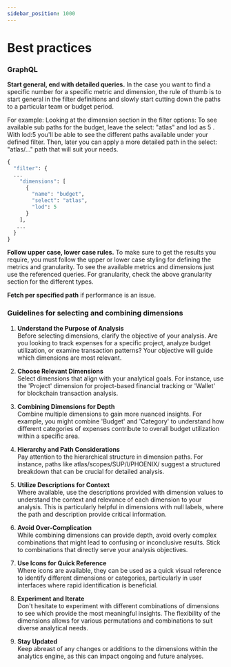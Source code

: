 ```yaml
---
sidebar_position: 1000
---
```


# Best practices

### GraphQL

**Start general, end with detailed queries.** In the case you want to find a specific number for a specific metric and dimension, the rule of thumb is to start general in the filter definitions and slowly start cutting down the paths to a particular team or budget period.

For example: Looking at the dimension section in the filter options: To see available sub paths for the budget, leave the select: "atlas" and lod as 5 . With lod:5 you'll be able to see the different paths available under your defined filter. Then, later you can apply a more detailed path in the select: "atlas/..." path that will suit your needs.

```graphql
{
  "filter": {
  ...
    "dimensions": [
      {
        "name": "budget",
        "select": "atlas",
        "lod": 5
      }
    ],
   ...
  }
}
```

**Follow upper case, lower case rules.** To make sure to get the results you require, you must follow the upper or lower case styling for defining the metrics and granularity. To see the available metrics and dimensions just use the referenced queries. For granularity, check the above granularity section for the different types.

**Fetch per specified path** if performance is an issue.

### Guidelines for selecting and combining dimensions

1. **Understand the Purpose of Analysis**  
   Before selecting dimensions, clarify the objective of your analysis. Are you looking to track expenses for a specific project, analyze budget utilization, or examine transaction patterns? Your objective will guide which dimensions are most relevant.

2. **Choose Relevant Dimensions**  
   Select dimensions that align with your analytical goals. For instance, use the 'Project' dimension for project-based financial tracking or 'Wallet' for blockchain transaction analysis.

3. **Combining Dimensions for Depth**  
   Combine multiple dimensions to gain more nuanced insights. For example, you might combine 'Budget' and 'Category' to understand how different categories of expenses contribute to overall budget utilization within a specific area.

4. **Hierarchy and Path Considerations**  
   Pay attention to the hierarchical structure in dimension paths. For instance, paths like atlas/scopes/SUP/I/PHOENIX/ suggest a structured breakdown that can be crucial for detailed analysis.

5. **Utilize Descriptions for Context**  
   Where available, use the descriptions provided with dimension values to understand the context and relevance of each dimension to your analysis. This is particularly helpful in dimensions with null labels, where the path and description provide critical information.

6. **Avoid Over-Complication**  
   While combining dimensions can provide depth, avoid overly complex combinations that might lead to confusing or inconclusive results. Stick to combinations that directly serve your analysis objectives.

7. **Use Icons for Quick Reference**  
   Where icons are available, they can be used as a quick visual reference to identify different dimensions or categories, particularly in user interfaces where rapid identification is beneficial.

8. **Experiment and Iterate**  
   Don't hesitate to experiment with different combinations of dimensions to see which provide the most meaningful insights. The flexibility of the dimensions allows for various permutations and combinations to suit diverse analytical needs.

9. **Stay Updated**  
   Keep abreast of any changes or additions to the dimensions within the analytics engine, as this can impact ongoing and future analyses.
